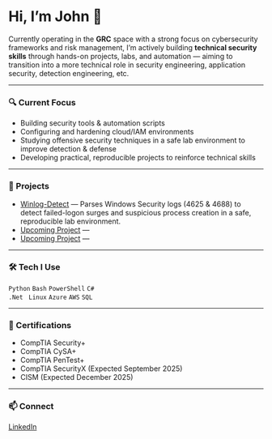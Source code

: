 # Hi, I’m John 👋

Currently operating in the **GRC** space with a strong focus on cybersecurity frameworks and risk management, I’m actively building **technical security skills** through hands-on projects, labs, and automation — aiming to transition into a more technical role in security engineering, application security, detection engineering, etc.

---

### 🔍 Current Focus
- Building security tools & automation scripts
- Configuring and hardening cloud/IAM environments
- Studying offensive security techniques in a safe lab environment to improve detection & defense
- Developing practical, reproducible projects to reinforce technical skills

---

### 📂 Projects
- [Winlog-Detect](https://github.com/Josperdo/winlog-detect) — Parses Windows Security logs (4625 & 4688) to detect failed-logon surges and suspicious process creation in a safe, reproducible lab environment.
- [Upcoming Project](#) — 
- [Upcoming Project](#) —
  
---

### 🛠 Tech I Use
`Python` `Bash` `PowerShell` `C#`  
`.Net ` `Linux` `Azure` `AWS` `SQL`

---

### 📜 Certifications
- CompTIA Security+
- CompTIA CySA+
- CompTIA PenTest+
- CompTIA SecurityX (Expected September 2025)
- CISM (Expected December 2025)

---

### 📫 Connect
[LinkedIn](https://www.linkedin.com/in/johnrobsperry/)

